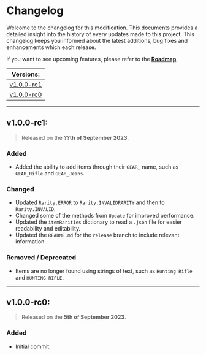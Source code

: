 # Changelog

Welcome to the changelog for this modification. This documents provides a detailed insight into the history of every updates made to this project. This changelog keeps you informed about the latest additions, bug fixes and enhancements which each release.

If you want to see upcoming features, please refer to the [**Roadmap**]().

| Versions: |
| - |
| [v1.0.0-rc1](#v100-rc1) |
| [v1.0.0-rc0](#v100-rc0) |

---

## v1.0.0-rc1:

> Released on the **??th of September 2023**.

### Added
- Added the ability to add items through their `GEAR_` name, such as `GEAR_Rifle` and `GEAR_Jeans`.

### Changed
- Updated `Rarity.ERROR` to `Rarity.INVALIDRARITY` and then to `Rarity.INVALID`.
- Changed some of the methods from `Update` for improved performance.
- Updated the `itemRarities` dictionary to read a `.json` file for easier readability and editability.
- Updated the `README.md` for the `release` branch to include relevant information.

### Removed / Deprecated
- Items are no longer found using strings of text, such as `Hunting Rifle` and `HUNTING RIFLE`.

---

## v1.0.0-rc0:

> Released on the **5th of September 2023**.

### Added
- Initial commit.
